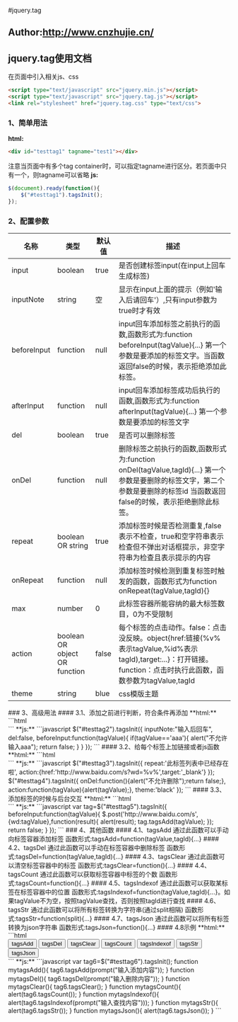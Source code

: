 #jquery.tag
## Author:http://www.cnzhujie.cn/
## jquery.tag使用文档
在页面中引入相关js、css
```html
<script type="text/javascript" src="jquery.min.js"></script>
<script type="text/javascript" src="jquery.tag.js"></script>
<link rel="stylesheet" href="jquery.tag.css" type="text/css">
```
### 1、简单用法
**html:**
```html
<div id="testtag1" tagname="test1"></div>
```
注意当页面中有多个tag container时，可以指定tagname进行区分。若页面中只有一个，则tagname可以省略
**js:**
```javascript
$(document).ready(function(){
	$("#testtag1").tagsInit();
});
```
### 2、配置参数
<table cellspacing="0" cellpadding="5">
	<thead><tr>
		<th class="parameter">名称</th>
		<th class="type">类型</th>
		<th class="default">默认值</th>
		<th class="note">描述</th>
	</tr></thead>
	<tbody>
		<tr>
			<td>input</td>
			<td>boolean</td>
			<td>true</td>
			<td>是否创建标签input(在input上回车生成标签)</td>
		</tr>
		<tr>
			<td>inputNote</td>
			<td>string</td>
			<td>空</td>
			<td>显示在input上面的提示（例如'输入后请回车'）,只有input参数为true时才有效</td>
		</tr>
		<tr>
			<td>beforeInput</td>
			<td>function</td>
			<td>null</td>
			<td>input回车添加标签之前执行的函数,函数形式为:function beforeInput(tagValue){...}
			第一个参数是要添加的标签文字。当函数返回false的时候，表示拒绝添加此标签。
			</td>
		</tr>
		<tr>
			<td>afterInput</td>
			<td>function</td>
			<td>null</td>
			<td>input回车添加标签成功后执行的函数,函数形式为:function afterInput(tagValue){...}
			第一个参数是要添加的标签文字
			</td>
		</tr>
		<tr>
			<td>del</td>
			<td>boolean</td>
			<td>true</td>
			<td>是否可以删除标签</td>
		</tr>
		<tr>
			<td>onDel</td>
			<td>function</td>
			<td>null</td>
			<td>删除标签之前执行的函数,函数形式为:function onDel(tagValue,tagId){...}
			第一个参数是要删除的标签文字，第二个参数是要删除的标签id
			当函数返回false的时候，表示拒绝删除此标签。
			</td>
		</tr>
		<tr>
			<td>repeat</td>
			<td>boolean OR string</td>
			<td>true</td>
			<td>添加标签时候是否检测重复,false表示不检查，true和空字符串表示检查但不弹出对话框提示，非空字符串为检查且表示提示的内容</td>
		</tr>
		<tr>
			<td>onRepeat</td>
			<td>function</td>
			<td>null</td>
			<td>添加标签时候检测到重复标签时触发的函数，函数形式为function onRepeat(tagValue,tagId){}
			</td>
		</tr>
		<tr>
			<td>max</td>
			<td>number</td>
			<td>0</td>
			<td>此标签容器所能容纳的最大标签数目，0为不受限制</td>
		</tr>
		<tr>
			<td>action</td>
			<td>boolean OR object OR function</td>
			<td>false</td>
			<td>每个标签的点击动作。false：点击没反映。object{href:链接(%v%表示tagValue,%id%表示tagId),target:...}：打开链接。function：点击时执行此函数，函数参数为tagValue,tagId</td>
		</tr>
		<tr>
			<td>theme</td>
			<td>string</td>
			<td>blue</td>
			<td>css模版主题</td>
		</tr>
	</tbody>
</table>
### 3、高级用法
#### 3.1、添加之前进行判断，符合条件再添加
**html:**
```html
<div id="testtag2" tagname="test2"></div>
```
**js:**
```javascript
$("#testtag2").tagsInit({
	inputNote:"输入后回车",
	del:false,
	beforeInput:function(tagValue){
		if(tagValue=='aaa'){
			alert("不允许输入aaa");
			return false;
		}
	}
});
```
#### 3.2、给每个标签上加链接或者js函数
**html:**
```html
<div id="testtag3" tagname="test3"></div> <div id="testtag4" tagname="test4"></div>
```
**js:**
```javascript
$("#testtag3").tagsInit({
	repeat:'此标签列表中已经存在啦',
	action:{href:'http://www.baidu.com/s?wd=%v%',target:'_blank'}
});
$("#testtag4").tagsInit({
	onDel:function(){alert("不允许删除");return false;},
	action:function(tagValue){alert(tagValue);},
	theme:'black'
});
```
#### 3.3、添加标签的时候与后台交互
**html:**
```html
<div id="testtag5" tagname="test5"></div>
```
**js:**
```javascript
var tag=$("#testtag5").tagsInit({
	beforeInput:function(tagValue){
		$.post('http://www.baidu.com/s',{wd:tagValue},function(result){
			alert(result);
			tag.tagsAdd(tagValue);
		});
		return false;
	}
});
```
### 4、其他函数
#### 4.1、tagsAdd
通过此函数可以手动向标签容器添加标签
函数形式:tagsAdd=function(tagValue,tagId){...}
#### 4.2、tagsDel
通过此函数可以手动在标签容器中删除标签
函数形式:tagsDel=function(tagValue,tagId){...}
#### 4.3、tagsClear
通过此函数可以清空标签容器中的标签
函数形式:tagsClear=function(){...}
#### 4.4、tagsCount
通过此函数可以获取标签容器中标签的个数
函数形式:tagsCount=function(){...}
#### 4.5、tagsIndexof
通过此函数可以获取某标签在标签容器中的位置
函数形式:tagsIndexof=function(tagValue,tagId){...}。如果tagValue不为空，按照tagValue查找，否则按照tagId进行查找
#### 4.6、tagsStr
通过此函数可以将所有标签转换为字符串(通过split相隔)
函数形式:tagsStr=function(split){...}
#### 4.7、tagsJson
通过此函数可以将所有标签转换为json字符串
函数形式:tagsJson=function(){...}
#### 4.8示例
**html:**
```html
<div>
	<input type="button" onclick="mytagsAdd()" value="tagsAdd"/>
	<input type="button" onclick="mytagsDel()" value="tagsDel"/>
	<input type="button" onclick="mytagsClear()" value="tagsClear"/>
	<input type="button" onclick="mytagsCount()" value="tagsCount"/>
	<input type="button" onclick="mytagsIndexof()" value="tagsIndexof"/>
	<input type="button" onclick="mytagsStr()" value="tagsStr"/>
	<input type="button" onclick="mytagsJson()" value="tagsJson"/>
</div>
<div id="testtag6" tagname="test6"></div>
```
**js:**
```javascript
var tag6=$("#testtag6").tagsInit();
function mytagsAdd(){
	tag6.tagsAdd(prompt("输入添加内容"));
}
function mytagsDel(){
	tag6.tagsDel(prompt("输入删除内容"));
}
function mytagsClear(){
	tag6.tagsClear();
}
function mytagsCount(){
	alert(tag6.tagsCount());
}
function mytagsIndexof(){
	alert(tag6.tagsIndexof(prompt("输入查找内容")));
}
function mytagsStr(){
	alert(tag6.tagsStr());
}
function mytagsJson(){
	alert(tag6.tagsJson());
}
```